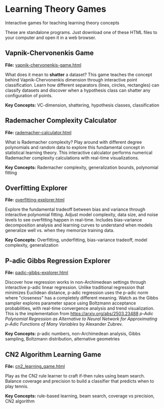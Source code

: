 # Learning Theory Games

Interactive games for teaching learning theory concepts

These are standalone programs. Just download one of these HTML files to your
computer and open it in a web browser.

## Vapnik-Chervonenkis Game

**File:** [vapnik-chervonenkis-game.html](vapnik-chervonenkis-game.html)

What does it mean to **shatter** a dataset? This game teaches the concept behind Vapnik-Chervonenkis dimension through interactive point classification. Learn how different separators (lines, circles, rectangles) can classify datasets and discover when a hypothesis class can shatter any configuration of points.

**Key Concepts:** VC-dimension, shattering, hypothesis classes, classification

## Rademacher Complexity Calculator

**File:** [rademacher-calculator.html](rademacher-calculator.html)

What is Rademacher complexity? Play around with different degree polynomials and random data to explore this fundamental concept in statistical learning theory. This interactive calculator performs numerical Rademacher complexity calculations with real-time visualizations.

**Key Concepts:** Rademacher complexity, generalization bounds, polynomial fitting

## Overfitting Explorer

**File:** [overfitting-explorer.html](overfitting-explorer.html)

Explore the fundamental tradeoff between bias and variance through interactive polynomial fitting. Adjust model complexity, data size, and noise levels to see overfitting happen in real-time. Includes bias-variance decomposition analysis and learning curves to understand when models generalize well vs. when they memorize training data.

**Key Concepts:** Overfitting, underfitting, bias-variance tradeoff, model complexity, generalization

## P-adic Gibbs Regression Explorer

**File:** [padic-gibbs-explorer.html](padic-gibbs-explorer.html)

Discover how regression works in non-Archimedean settings through interactive p-adic linear regression. Unlike traditional regression that minimizes Euclidean distance, p-adic regression uses the p-adic norm where "closeness" has a completely different meaning. Watch as the Gibbs sampler explores parameter space using Boltzmann acceptance probabilities, with real-time convergence analysis and trend visualization. This is the implementation from https://arxiv.org/abs/2503.23488 *p-Adic Polynomial Regression as Alternative to Neural Network for Approximating p-Adic Functions of Many Variables* by Alexander Zubrev.

**Key Concepts:** p-adic numbers, non-Archimedean analysis, Gibbs sampling, Boltzmann distribution, alternative geometries

## CN2 Algorithm Learning Game

**File:** [cn2_learning_game.html](cn2_learning_game.html)

Play as the CN2 rule learner to craft if-then rules using beam search. Balance coverage and precision to build a classifier that predicts when to play tennis.

**Key Concepts:** rule-based learning, beam search, coverage vs precision, CN2 algorithm

